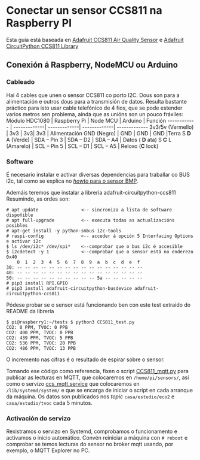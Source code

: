 # Conectar un sensor CCS811 na Raspberry PI

Esta guía está baseada en [Adafruit CCS811 Air Quality Sensor](https://learn.adafruit.com/adafruit-ccs811-air-quality-sensor/python-circuitpython) e [Adafruit CircuitPython CCS811 Library](https://github.com/adafruit/Adafruit_CircuitPython_CCS811)

## Conexión á Raspberry, NodeMCU ou Arduino
### Cableado
Hai 4 cables que unen o sensor CCS811 co porto I2C. Dous son para a alimentación e outros dous para a transmisión de datos. Resulta bastante práctico para isto usar cable telefónico de 4 fios, que se pode estender varios metros sen problema, aínda que as unións son un pouco fráxiles:
Módulo HDC1080 | Raspberry Pi | Node MCU | Arduino | Función
------------ | -------------| -------------| -------------| -------------
3v3/5v (Vermello)  | 3v3 | 3v3| 3v3 | Alimentación
GND (Negro) | GND | GND | GND |Terra
S __D__ A (Verde) | SDA – Pin 3  | SDA – D2 | SDA – A4 | Datos ( __D__ ata)
S __C__ L (Amarelo) | SCL – Pin 5 | SCL – D1 | SCL – A5 | Reloxo (__C__ lock)

### Software 
É necesario instalar e activar diversas dependencias para traballar co BUS i2c, tal como se explica no [*howto* para o sensor BMP](documentacion/bmp280_howto.md).

Ademáis teremos que instalar a librería adafruit-circuitpython-ccs811
 Resumindo, as ordes son:

    # apt update                <-- sincroniza a lista de software dispoñible
    # apt full-upgrade          <-- executa todas as actualizacións posibles
    # apt-get install -y python-smbus i2c-tools
    # raspi-config              <-- acceder á opción 5 Interfacing Options e activar i2c
    $ ls /dev/i2c* /dev/spi*	<--comprobar que o bus i2c é accesible
    $ i2cdetect -y 1			<--comprobar que o sensor está no enderezo 0x40
        0  1  2  3  4  5  6  7  8  9  a  b  c  d  e  f
    30: -- -- -- -- -- -- -- -- -- -- -- -- -- -- -- -- 
    40: -- -- -- -- -- -- -- -- -- -- -- -- -- -- -- -- 
    50: -- -- -- -- -- -- -- -- -- -- 5a -- -- -- -- --
    # pip3 install RPI.GPIO
    # pip3 install adafruit-circuitpython-busdevice adafruit-circuitpython-ccs811

Pódese probar se o sensor está funcionando ben con este test extraido do README da librería 

    $ pi@raspberry1:~/tests $ python3 CCS811_test.py
    CO2: 0 PPM, TVOC: 0 PPB
    CO2: 400 PPM, TVOC: 0 PPB
    CO2: 439 PPM, TVOC: 5 PPB
    CO2: 536 PPM, TVOC: 20 PPB
    CO2: 486 PPM, TVOC: 13 PPB

O incremento nas cifras é o resultado de espirar sobre o sensor.
    
Tomando ese código como referencia, fixen o script [CCS811_mqtt.py](sensors/CCS811_mqtt.py) para publicar as lecturas en MQTT, que colocaremos en `/home/pi/sensors/`, así como o servizo [ccs_mqtt.service](services/hdc_mqtt.service) que colocaremos en `/lib/systemd/system/` e que se encarga de iniciar o script en cada arranque da máquina.
Os datos son publicados nos _topic_ `casa/estudio/eco2` e `casa/estudio/tvoc` cada 5 minutos.

### Activación do servizo
Rexistramos o servizo en Systemd, comprobamos o funcionamento e activamos o inicio automático. Convén reiniciar a máquina con `# reboot` e comprobar se temos lecturas do sensor no broker mqtt usando, por exemplo, o MQTT Explorer no PC.
